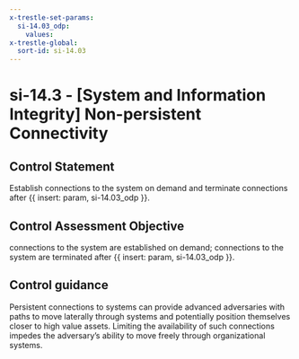 ```yaml
---
x-trestle-set-params:
  si-14.03_odp:
    values:
x-trestle-global:
  sort-id: si-14.03
---
```


# si-14.3 - \[System and Information Integrity\] Non-persistent Connectivity

## Control Statement

Establish connections to the system on demand and terminate connections after {{ insert: param, si-14.03_odp }}.

## Control Assessment Objective

connections to the system are established on demand;
connections to the system are terminated after {{ insert: param, si-14.03_odp }}.

## Control guidance

Persistent connections to systems can provide advanced adversaries with paths to move laterally through systems and potentially position themselves closer to high value assets. Limiting the availability of such connections impedes the adversary’s ability to move freely through organizational systems.
